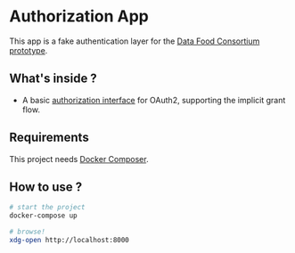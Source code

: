 Authorization App
=================

This app is a fake authentication layer for the [Data Food Consortium prototype](https://github.com/datafoodconsortium/dfc-prototype.github.io).

What's inside ?
---------------

- A basic [authorization interface](https://www.oauth.com/oauth2-servers/authorization/) for OAuth2,
supporting the implicit grant flow.

Requirements
------------

This project needs [Docker Composer](https://docs.docker.com/compose/).

How to use ?
------------

```sh
# start the project
docker-compose up

# browse!
xdg-open http://localhost:8000
```
